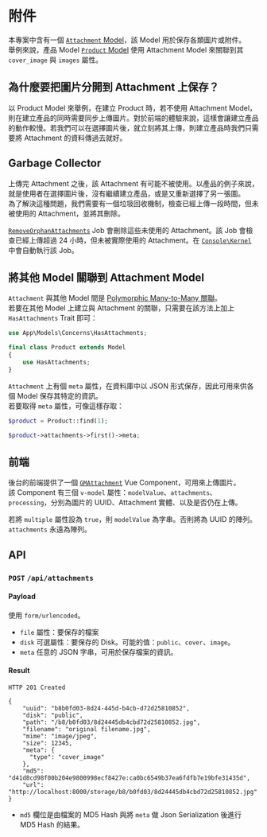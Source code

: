 # 附件

本專案中含有一個 [`Attachment` Model](../app/Models/Attachment.php)，該 Model 用於保存各類圖片或附件。  
舉例來說，產品 Model [`Product` Model](../app/Models/Product.php) 使用 Attachment Model 來關聯到其 `cover_image` 與 `images` 屬性。  

## 為什麼要把圖片分開到 Attachment 上保存？

以 Product Model 來舉例，在建立 Product 時，若不使用 Attachment Model，則在建立產品的同時需要同步上傳圖片。對於前端的體驗來說，這樣會讓建立產品的動作較慢。若我們可以在選擇圖片後，就立刻將其上傳，則建立產品時我們只需要將 Attachment 的資料傳過去就好。  

## Garbage Collector

上傳完 Attachment 之後，該 Attachment 有可能不被使用。以產品的例子來說，就是使用者在選擇圖片後，沒有繼續建立產品，或是又重新選擇了另一張圖。  
為了解決這種問題，我們需要有一個垃圾回收機制，檢查已經上傳一段時間，但未被使用的 Attachment，並將其刪除。  

[`RemoveOrphanAttachments`](../app/Jobs/RemoveOrphanAttachments.php) Job 會刪除這些未使用的 Attachment。該 Job 會檢查已經上傳超過 24 小時，但未被實際使用的 Attachment。在 [`Console\Kernel`](../app/Console/Kernel.php) 中會自動執行該 Job。

## 將其他 Model 關聯到 Attachment Model

`Attachment` 與其他 Model 間是 [Polymorphic Many-to-Many 關聯](https://laravel.com/docs/eloquent-relationships#many-to-many-polymorphic-relations)。  
若要在其他 Model 上建立與 Attachment 的關聯，只需要在該方法上加上 `HasAttachments` Trait 即可：

```php
use App\Models\Concerns\HasAttachments;

final class Product extends Model
{
    use HasAttachments;
}
```

`Attachment` 上有個 `meta` 屬性，在資料庫中以 JSON 形式保存，因此可用來供各個 Model 保存其特定的資訊。  
若要取得 `meta` 屬性，可像這樣存取：

```php
$product = Product::find(1);

$product->attachments->first()->meta;
```

## 前端

後台的前端提供了一個 [`GMAttachment`](../resources/components/Attachment.vue) Vue Component，可用來上傳圖片。  
該 Component 有三個 `v-model` 屬性：`modelValue`、`attachments`、`processing`，分別為圖片的 UUID、Attachment 實體、以及是否仍在上傳。  
  
若將 `multiple` 屬性設為 `true`，則 `modelValue` 為字串。否則將為 UUID 的陣列。  
`attachments` 永遠為陣列。  

## API

### **`POST`** `/api/attachments`

#### Payload
使用 `form/urlencoded`。

- `file` 屬性：要保存的檔案
- `disk` 可選屬性：要保存的 Disk。可能的值：`public`、`cover`、`image`。
- `meta` 任意的 JSON 字串，可用於保存檔案的資訊。


#### Result
`HTTP 201 Created`
```json5
{
    "uuid": "b8b0fd03-8d24-445d-b4cb-d72d25810852",
    "disk": "public",
    "path": "/b8/b0fd03/8d24445db4cbd72d25810852.jpg",
    "filename": "original filename.jpg",
    "mime": "image/jpeg",
    "size": 12345,
    "meta": {
      "type": "cover_image"
    },
    "md5": "d41d8cd98f00b204e9800998ecf8427e:ca0bc6549b37ea6fdfb7e19bfe31435d",
    "url": "http://localhost:8000/storage/b8/b0fd03/8d24445db4cbd72d25810852.jpg"
}
```

- `md5` 欄位是由檔案的 MD5 Hash 與將 `meta` 做 Json Serialization 後進行 MD5 Hash 的結果。

